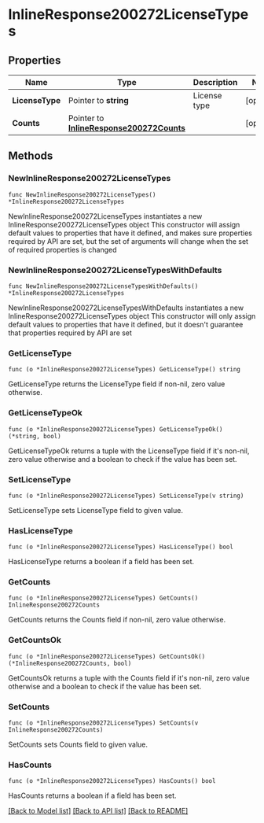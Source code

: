 # InlineResponse200272LicenseTypes

## Properties

Name | Type | Description | Notes
------------ | ------------- | ------------- | -------------
**LicenseType** | Pointer to **string** | License type | [optional] 
**Counts** | Pointer to [**InlineResponse200272Counts**](InlineResponse200272Counts.md) |  | [optional] 

## Methods

### NewInlineResponse200272LicenseTypes

`func NewInlineResponse200272LicenseTypes() *InlineResponse200272LicenseTypes`

NewInlineResponse200272LicenseTypes instantiates a new InlineResponse200272LicenseTypes object
This constructor will assign default values to properties that have it defined,
and makes sure properties required by API are set, but the set of arguments
will change when the set of required properties is changed

### NewInlineResponse200272LicenseTypesWithDefaults

`func NewInlineResponse200272LicenseTypesWithDefaults() *InlineResponse200272LicenseTypes`

NewInlineResponse200272LicenseTypesWithDefaults instantiates a new InlineResponse200272LicenseTypes object
This constructor will only assign default values to properties that have it defined,
but it doesn't guarantee that properties required by API are set

### GetLicenseType

`func (o *InlineResponse200272LicenseTypes) GetLicenseType() string`

GetLicenseType returns the LicenseType field if non-nil, zero value otherwise.

### GetLicenseTypeOk

`func (o *InlineResponse200272LicenseTypes) GetLicenseTypeOk() (*string, bool)`

GetLicenseTypeOk returns a tuple with the LicenseType field if it's non-nil, zero value otherwise
and a boolean to check if the value has been set.

### SetLicenseType

`func (o *InlineResponse200272LicenseTypes) SetLicenseType(v string)`

SetLicenseType sets LicenseType field to given value.

### HasLicenseType

`func (o *InlineResponse200272LicenseTypes) HasLicenseType() bool`

HasLicenseType returns a boolean if a field has been set.

### GetCounts

`func (o *InlineResponse200272LicenseTypes) GetCounts() InlineResponse200272Counts`

GetCounts returns the Counts field if non-nil, zero value otherwise.

### GetCountsOk

`func (o *InlineResponse200272LicenseTypes) GetCountsOk() (*InlineResponse200272Counts, bool)`

GetCountsOk returns a tuple with the Counts field if it's non-nil, zero value otherwise
and a boolean to check if the value has been set.

### SetCounts

`func (o *InlineResponse200272LicenseTypes) SetCounts(v InlineResponse200272Counts)`

SetCounts sets Counts field to given value.

### HasCounts

`func (o *InlineResponse200272LicenseTypes) HasCounts() bool`

HasCounts returns a boolean if a field has been set.


[[Back to Model list]](../README.md#documentation-for-models) [[Back to API list]](../README.md#documentation-for-api-endpoints) [[Back to README]](../README.md)


